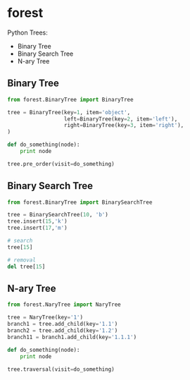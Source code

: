 forest
======

Python Trees:
* Binary Tree
* Binary Search Tree
* N-ary Tree

## Binary Tree

```python
from forest.BinaryTree import BinaryTree

tree = BinaryTree(key=1, item='object',
                  left=BinaryTree(key=2, item='left'),
                  right=BinaryTree(key=3, item='right'),
)

def do_something(node):
    print node

tree.pre_order(visit=do_something)
```

## Binary Search Tree

```python
from forest.BinaryTree import BinarySearchTree

tree = BinarySearchTree(10, 'b')
tree.insert(15,'k')
tree.insert(17,'m')

# search
tree[15]

# removal
del tree[15]
```

## N-ary Tree


```python
from forest.NaryTree import NaryTree

tree = NaryTree(key='1')
branch1 = tree.add_child(key='1.1')
branch2 = tree.add_child(key='1.2')
branch11 = branch1.add_child(key='1.1.1')

def do_something(node):
    print node

tree.traversal(visit=do_something)
```
